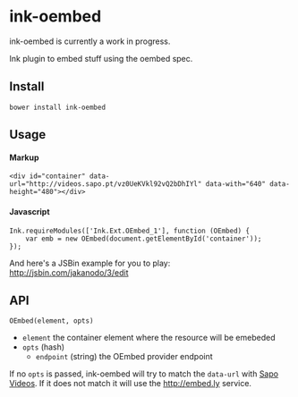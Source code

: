 # ink-oembed

ink-oembed is currently a work in progress.

Ink plugin to embed stuff using the oembed spec.

## Install

    bower install ink-oembed

## Usage

#### Markup

    <div id="container" data-url="http://videos.sapo.pt/vz0UeKVkl92vQ2bDhIYl" data-with="640" data-height="480"></div>

#### Javascript

    Ink.requireModules(['Ink.Ext.OEmbed_1'], function (OEmbed) {
        var emb = new OEmbed(document.getElementById('container'));
    });

And here's a JSBin example for you to play: http://jsbin.com/jakanodo/3/edit

## API

`OEmbed(element, opts)`

* `element` the container element where the resource will be emebeded
* `opts` (hash)
  *  `endpoint` (string) the OEmbed provider endpoint

If no `opts` is passed, ink-oembed will try to match the `data-url` with [Sapo Videos](http://videos.sapo.pt). If it does not match it will use the http://embed.ly service.
